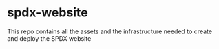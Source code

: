# spdx-website

This repo contains all the assets
and the infrastructure needed
to create and deploy the SPDX website
